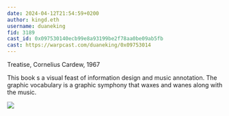 ```yaml
---
date: 2024-04-12T21:54:59+0200
author: kingd.eth
username: duaneking
fid: 3189
cast_id: 0x097530140ecb99e8a93199be2f78aa0be09ab5fb
cast: https://warpcast.com/duaneking/0x09753014
---
```

Treatise, Cornelius Cardew, 1967  
  
This book s a visual feast of information design and music annotation. The graphic vocabulary is a graphic symphony that waxes and wanes along with the music.  

![](https://imagedelivery.net/BXluQx4ige9GuW0Ia56BHw/042d9938-904b-44f8-70db-ed4a4d10e900/original)